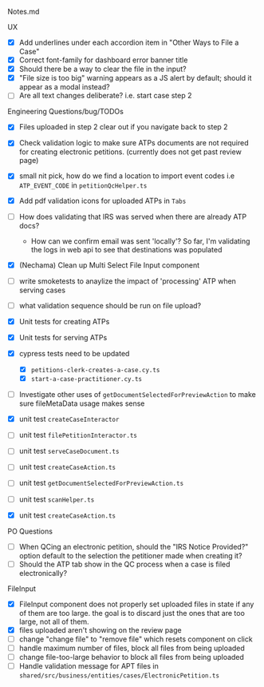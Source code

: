 Notes.md

UX 
- [x] Add underlines under each accordion item in "Other Ways to File a Case"
- [x] Correct font-family for dashboard error banner title 
- [x] Should there be a way to clear the file in the input?
- [x] "File size is too big" warning appears as a JS alert by default; should it appear as a modal instead?
- [ ] Are all text changes deliberate? i.e. start case step 2

Engineering Questions/bug/TODOs
- [x] Files uploaded in step 2 clear out if you navigate back to step 2
- [x] Check validation logic to make sure ATPs documents are not required for creating electronic petitions. (currently does not get past review page)
- [x] small nit pick, how do we find a location to import event codes i.e `ATP_EVENT_CODE` in `petitionQcHelper.ts`
- [x] Add pdf validation icons for uploaded ATPs in `Tabs`
- [ ] How does validating that IRS was served when there are already ATP docs?
    - How can we confirm email was sent 'locally'? So far, I'm validating the logs in web api to see that destinations was populated
- [x] (Nechama) Clean up Multi Select File Input component
- [ ] write smoketests to anaylize the impact of 'processing' ATP when serving cases
- [ ] what validation sequence should be run on file upload?
- [x] Unit tests for creating ATPs
- [x] Unit tests for serving ATPs
- [x] cypress tests need to be updated
  - [x] `petitions-clerk-creates-a-case.cy.ts`
  - [x] `start-a-case-practitioner.cy.ts`
- [ ] Investigate other uses of `getDocumentSelectedForPreviewAction` to make sure fileMetaData usage makes sense
- [x] unit test `createCaseInteractor`
- [ ] unit test `filePetitionInteractor.ts`
- [ ] unit test `serveCaseDocument.ts`
- [ ] unit test `createCaseAction.ts`
- [ ] unit test `getDocumentSelectedForPreviewAction.ts`
- [ ] unit test `scanHelper.ts`
- [x] unit test `createCaseAction.ts`


PO Questions
- [ ] When QCing an electronic petition, should the "IRS Notice Provided?" option default to the selection the petitioner made when creating it?
- [ ] Should the ATP tab show in the QC process when a case is filed electronically?

FileInput 
- [x] FileInput component does not properly set uploaded files in state if any of them are too large. the goal is to discard just the ones that are too large, not all of them.
- [x] files uploaded aren't showing on the review page
- [ ] change "change file" to "remove file" which resets component on click
- [ ] handle maximum number of files, block all files from being uploaded
- [ ] change file-too-large behavior to block all files from being uploaded
- [ ] Handle validation message for APT files in `shared/src/business/entities/cases/ElectronicPetition.ts`
